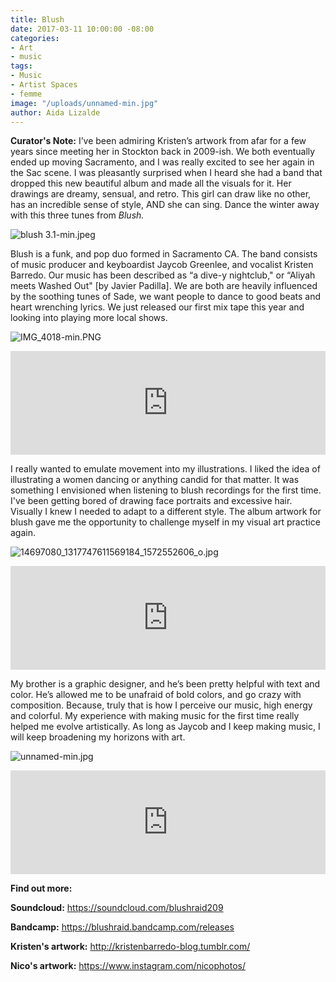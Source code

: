 ```yaml
---
title: Blush
date: 2017-03-11 10:00:00 -08:00
categories:
- Art
- music
tags:
- Music
- Artist Spaces
- femme
image: "/uploads/unnamed-min.jpg"
author: Aida Lizalde
---
```


**Curator's Note:** I’ve been admiring Kristen’s artwork from afar for a few years since meeting her in Stockton back in 2009-ish. We both eventually ended up moving Sacramento, and I was really excited to see her again in the Sac scene. I was pleasantly surprised when I heard she had a band that dropped this new beautiful album and made all the visuals for it. Her drawings are dreamy, sensual, and retro. This girl can draw like no other, has an incredible sense of style, AND she can sing. Dance the winter away with this three tunes from *Blush.*   

![blush 3.1-min.jpeg](/uploads/blush%203.1-min.jpeg)

Blush is a funk, and pop duo formed in Sacramento CA. The band consists of music producer and keyboardist Jaycob Greenlee, and vocalist Kristen Barredo. Our music has been described as “a dive-y nightclub," or “Aliyah meets Washed Out" [by Javier Padilla]. We are both are heavily influenced by the soothing tunes of Sade, we want people to dance to good beats and heart wrenching lyrics. We just released our first mix tape this year and looking into playing more local shows.

![IMG_4018-min.PNG](/uploads/IMG_4018-min.PNG)

<iframe width="100%" height="166" scrolling="no" frameborder="no" src="https://w.soundcloud.com/player/?url=https%3A//api.soundcloud.com/tracks/305014707&amp;color=ff5500&amp;auto_play=false&amp;hide_related=false&amp;show_comments=true&amp;show_user=true&amp;show_reposts=false"></iframe>

I really wanted to emulate movement into my illustrations.  I liked the idea of illustrating a women dancing or anything candid for that matter. It was something I envisioned when listening to blush recordings for the first time. I've been getting bored of drawing face portraits and excessive hair. Visually I knew I needed to adapt to a different style. The album artwork for blush gave me the opportunity to challenge myself in my visual art practice again. 

![14697080_1317747611569184_1572552606_o.jpg](/uploads/14697080_1317747611569184_1572552606_o.jpg)

<iframe width="100%" height="166" scrolling="no" frameborder="no" src="https://w.soundcloud.com/player/?url=https%3A//api.soundcloud.com/tracks/305014293&amp;color=ff5500&amp;auto_play=false&amp;hide_related=false&amp;show_comments=true&amp;show_user=true&amp;show_reposts=false"></iframe>

My brother is a graphic designer, and he’s been pretty helpful with text and color. He’s allowed me to be unafraid of bold colors, and go crazy with composition. Because, truly that is how I perceive our music,  high energy and colorful. My experience with making music for the first time really helped me evolve artistically. As long as Jaycob and I keep making music, I will keep broadening my horizons with art.

![unnamed-min.jpg](/uploads/unnamed-min.jpg)
 
<iframe width="100%" height="166" scrolling="no" frameborder="no" src="https://w.soundcloud.com/player/?url=https%3A//api.soundcloud.com/tracks/305014880&amp;color=ff5500&amp;auto_play=false&amp;hide_related=false&amp;show_comments=true&amp;show_user=true&amp;show_reposts=false"></iframe>

**Find out more:**

**Soundcloud:** https://soundcloud.com/blushraid209

**Bandcamp:** https://blushraid.bandcamp.com/releases

**Kristen's artwork:** http://kristenbarredo-blog.tumblr.com/

**Nico's artwork:** https://www.instagram.com/nicophotos/